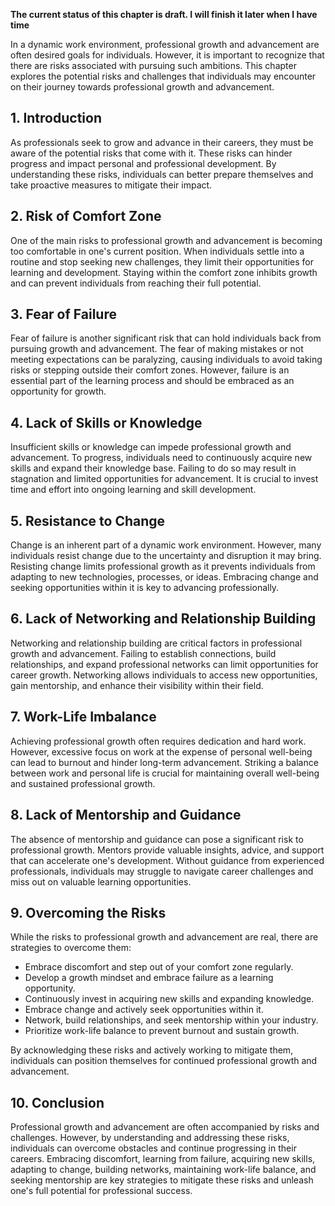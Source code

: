 **The current status of this chapter is draft. I will finish it later when I have time**

In a dynamic work environment, professional growth and advancement are often desired goals for individuals. However, it is important to recognize that there are risks associated with pursuing such ambitions. This chapter explores the potential risks and challenges that individuals may encounter on their journey towards professional growth and advancement.

**1. Introduction**
-------------------

As professionals seek to grow and advance in their careers, they must be aware of the potential risks that come with it. These risks can hinder progress and impact personal and professional development. By understanding these risks, individuals can better prepare themselves and take proactive measures to mitigate their impact.

**2. Risk of Comfort Zone**
---------------------------

One of the main risks to professional growth and advancement is becoming too comfortable in one's current position. When individuals settle into a routine and stop seeking new challenges, they limit their opportunities for learning and development. Staying within the comfort zone inhibits growth and can prevent individuals from reaching their full potential.

**3. Fear of Failure**
----------------------

Fear of failure is another significant risk that can hold individuals back from pursuing growth and advancement. The fear of making mistakes or not meeting expectations can be paralyzing, causing individuals to avoid taking risks or stepping outside their comfort zones. However, failure is an essential part of the learning process and should be embraced as an opportunity for growth.

**4. Lack of Skills or Knowledge**
----------------------------------

Insufficient skills or knowledge can impede professional growth and advancement. To progress, individuals need to continuously acquire new skills and expand their knowledge base. Failing to do so may result in stagnation and limited opportunities for advancement. It is crucial to invest time and effort into ongoing learning and skill development.

**5. Resistance to Change**
---------------------------

Change is an inherent part of a dynamic work environment. However, many individuals resist change due to the uncertainty and disruption it may bring. Resisting change limits professional growth as it prevents individuals from adapting to new technologies, processes, or ideas. Embracing change and seeking opportunities within it is key to advancing professionally.

**6. Lack of Networking and Relationship Building**
---------------------------------------------------

Networking and relationship building are critical factors in professional growth and advancement. Failing to establish connections, build relationships, and expand professional networks can limit opportunities for career growth. Networking allows individuals to access new opportunities, gain mentorship, and enhance their visibility within their field.

**7. Work-Life Imbalance**
--------------------------

Achieving professional growth often requires dedication and hard work. However, excessive focus on work at the expense of personal well-being can lead to burnout and hinder long-term advancement. Striking a balance between work and personal life is crucial for maintaining overall well-being and sustained professional growth.

**8. Lack of Mentorship and Guidance**
--------------------------------------

The absence of mentorship and guidance can pose a significant risk to professional growth. Mentors provide valuable insights, advice, and support that can accelerate one's development. Without guidance from experienced professionals, individuals may struggle to navigate career challenges and miss out on valuable learning opportunities.

**9. Overcoming the Risks**
---------------------------

While the risks to professional growth and advancement are real, there are strategies to overcome them:

* Embrace discomfort and step out of your comfort zone regularly.
* Develop a growth mindset and embrace failure as a learning opportunity.
* Continuously invest in acquiring new skills and expanding knowledge.
* Embrace change and actively seek opportunities within it.
* Network, build relationships, and seek mentorship within your industry.
* Prioritize work-life balance to prevent burnout and sustain growth.

By acknowledging these risks and actively working to mitigate them, individuals can position themselves for continued professional growth and advancement.

**10. Conclusion**
------------------

Professional growth and advancement are often accompanied by risks and challenges. However, by understanding and addressing these risks, individuals can overcome obstacles and continue progressing in their careers. Embracing discomfort, learning from failure, acquiring new skills, adapting to change, building networks, maintaining work-life balance, and seeking mentorship are key strategies to mitigate these risks and unleash one's full potential for professional success.
